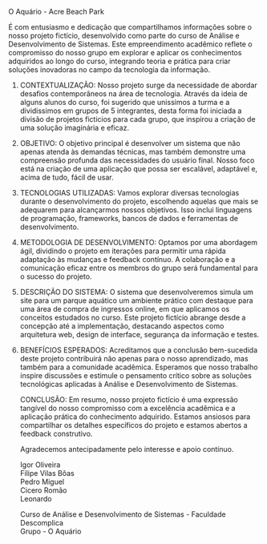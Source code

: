 O Aquário - Acre Beach Park

É com entusiasmo e dedicação que compartilhamos informações sobre o nosso projeto fictício, desenvolvido como parte do curso de Análise e Desenvolvimento de Sistemas. Este empreendimento acadêmico reflete o compromisso do nosso grupo em explorar e aplicar os conhecimentos adquiridos ao longo do curso, integrando teoria e prática para criar soluções inovadoras no campo da tecnologia da informação.

1. CONTEXTUALIZAÇÃO:
   Nosso projeto surge da necessidade de abordar desafios contemporâneos na área de tecnologia. Através da ideia de alguns alunos do curso, foi sugerido que unissimos a turma e a dividissimos em grupos de 5 integrantes, desta forma foi iniciada a divisão de projetos ficticios para cada grupo, que inspirou a criação de uma solução imaginária e eficaz.

2. OBJETIVO:
   O objetivo principal é desenvolver um sistema que não apenas atenda às demandas técnicas, mas também demonstre uma compreensão profunda das necessidades do usuário final. Nosso foco está na criação de uma aplicação que possa ser escalável, adaptável e, acima de tudo, fácil de usar.

3. TECNOLOGIAS UTILIZADAS:
   Vamos explorar diversas tecnologias durante o desenvolvimento do projeto, escolhendo aquelas que mais se adequarem para alcançarmos nossos objetivos. Isso inclui linguagens de programação, frameworks, bancos de dados e ferramentas de desenvolvimento.

4. METODOLOGIA DE DESENVOLVIMENTO:
   Optamos por uma abordagem ágil, dividindo o projeto em iterações para permitir uma rápida adaptação às mudanças e feedback contínuo. A colaboração e a comunicação eficaz entre os membros do grupo será fundamental para o sucesso do projeto.

5. DESCRIÇÃO DO SISTEMA:
   O sistema que desenvolveremos simula um site para um parque aquático um ambiente prático com destaque para uma área de compra de ingressos online, em que aplicamos os conceitos estudados no curso. Este projeto fictício abrange desde a concepção até a implementação, destacando aspectos como arquitetura web, design de interface, segurança da informação e testes.

6. BENEFÍCIOS ESPERADOS:
   Acreditamos que a conclusão bem-sucedida deste projeto contribuirá não apenas para o nosso aprendizado, mas também para a comunidade acadêmica. Esperamos que nosso trabalho inspire discussões e estimule o pensamento crítico sobre as soluções tecnológicas aplicadas à Análise e Desenvolvimento de Sistemas.

   CONCLUSÃO:
   Em resumo, nosso projeto fictício é uma expressão tangível do nosso compromisso com a excelência acadêmica e a aplicação prática do conhecimento adquirido. Estamos ansiosos para compartilhar os detalhes específicos do projeto e estamos abertos a feedback construtivo.

   Agradecemos antecipadamente pelo interesse e apoio contínuo.

   Igor Oliveira<br>
   Filipe Vilas Bôas<br>
   Pedro Miguel<br>
   Cicero Romão<br>
   Leonardo<br>


   Curso de Análise e Desenvolvimento de Sistemas - Faculdade Descomplica<br>
   Grupo - O Aquário
